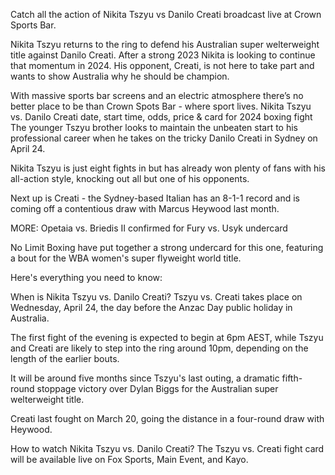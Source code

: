Catch all the action of Nikita Tszyu vs Danilo Creati broadcast live at Crown Sports Bar.

Nikita Tszyu returns to the ring to defend his Australian super welterweight title against Danilo Creati. After a strong 2023 Nikita is looking to continue that momentum in 2024. His opponent, Creati, is not here to take part and wants to show Australia why he should be champion.

With massive sports bar screens and an electric atmosphere there’s no better place to be than Crown Spots Bar - where sport lives. Nikita Tszyu vs. Danilo Creati date, start time, odds, price & card for 2024 boxing fight
The younger Tszyu brother looks to maintain the unbeaten start to his professional career when he takes on the tricky Danilo Creati in Sydney on April 24.

Nikita Tszyu is just eight fights in but has already won plenty of fans with his all-action style, knocking out all but one of his opponents.

Next up is Creati - the Sydney-based Italian has an 8-1-1 record and is coming off a contentious draw with Marcus Heywood last month.

MORE: Opetaia vs. Briedis II confirmed for Fury vs. Usyk undercard

No Limit Boxing have put together a strong undercard for this one, featuring a bout for the WBA women's super flyweight world title.

Here's everything you need to know:

When is Nikita Tszyu vs. Danilo Creati?
Tszyu vs. Creati takes place on Wednesday, April 24, the day before the Anzac Day public holiday in Australia.

The first fight of the evening is expected to begin at 6pm AEST, while Tszyu and Creati are likely to step into the ring around 10pm, depending on the length of the earlier bouts.

It will be around five months since Tszyu's last outing, a dramatic fifth-round stoppage victory over Dylan Biggs for the Australian super welterweight title.

Creati last fought on March 20, going the distance in a four-round draw with Heywood.

How to watch Nikita Tszyu vs. Danilo Creati?
The Tszyu vs. Creati fight card will be available live on Fox Sports, Main Event, and Kayo.
